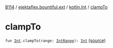 [B114](../../index.md) / [ejektaflex.bountiful.ext](../index.md) / [kotlin.Int](index.md) / [clampTo](./clamp-to.md)

# clampTo

`fun `[`Int`](https://kotlinlang.org/api/latest/jvm/stdlib/kotlin/-int/index.html)`.clampTo(range: `[`IntRange`](https://kotlinlang.org/api/latest/jvm/stdlib/kotlin.ranges/-int-range/index.html)`): `[`Int`](https://kotlinlang.org/api/latest/jvm/stdlib/kotlin/-int/index.html) [(source)](https://github.com/ejektaflex/Bountiful/tree/develop/src/main/kotlin/ejektaflex/bountiful/ext/ExtMisc.kt#L57)